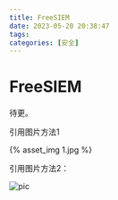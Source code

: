 ```yaml
---
title: FreeSIEM
date: 2023-05-20 20:38:47
tags:
categories: [安全]
---
```


# FreeSIEM

待更。

引用图片方法1

{% asset_img  1.jpg %}

引用图片方法2：

![pic](1.jpg)

